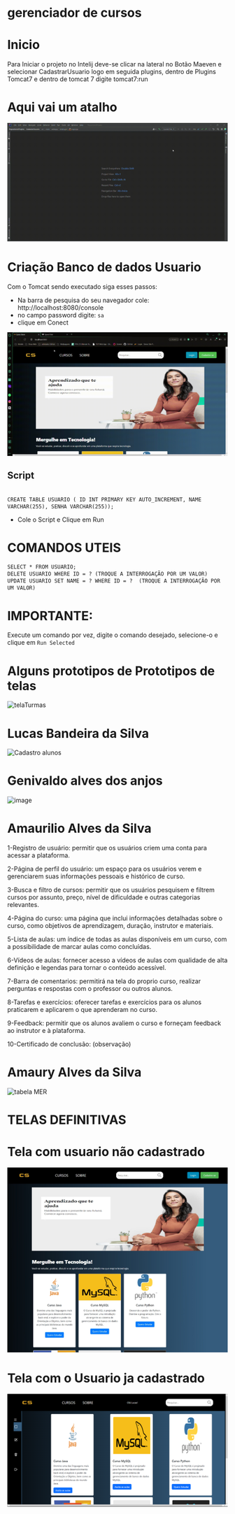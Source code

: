 # gerenciador de cursos

# Inicio
Para Iniciar o projeto no Intelij deve-se clicar na lateral no Botão Maeven e selecionar CadastrarUsuario logo em seguida plugins, dentro de Plugins Tomcat7 e dentro de tomcat 7 digite tomcat7:run

# Aqui vai um atalho
![Atalho](/video/iniciar.gif)

#  Criação Banco de dados Usuario
Com o Tomcat sendo executado siga esses passos: <br>
- Na barra de pesquisa do seu navegador cole: http://localhost:8080/console <br>
- no campo password digite: ```sa``` <br>
- clique em Conect

![Descrição-h2](/video/entrarH2.gif)
## Script
``` 

CREATE TABLE USUARIO ( ID INT PRIMARY KEY AUTO_INCREMENT, NAME VARCHAR(255), SENHA VARCHAR(255));

```
- Cole o Script e Clique em Run

# COMANDOS UTEIS

 ```
 SELECT * FROM USUARIO;
 DELETE USUARIO WHERE ID = ? (TROQUE A INTERROGAÇÃO POR UM VALOR)
 UPDATE USUARIO SET NAME = ? WHERE ID = ?  (TROQUE A INTERROGAÇÃO POR UM VALOR)
 ```

# IMPORTANTE:
Execute um comando por vez, digite o comando desejado, selecione-o e clique em ```Run Selected```
#

# Alguns prototipos de Prototipos de telas

![telaTurmas](https://user-images.githubusercontent.com/99772416/225464911-76ed5d54-24b7-4207-805e-1f3c4866c72e.png)



# Lucas Bandeira da Silva
![Cadastro alunos](https://user-images.githubusercontent.com/126296297/225465748-16184c9a-e56d-48a5-a27f-5744b7866288.png)


# Genivaldo alves dos anjos

![image](https://user-images.githubusercontent.com/99696430/225466090-bfed06b4-602a-45f9-a021-d5812945b2be.png)


# Amaurilio Alves da Silva

1-Registro de usuário: permitir que os
usuários criem uma conta para acessar a plataforma.

2-Página de perfil do usuário: um espaço para os
usuários verem e gerenciarem suas informações pessoais
e histórico de curso.

3-Busca e filtro de cursos: permitir que os usuários
pesquisem e filtrem cursos por assunto, preço, nível
de dificuldade e outras categorias relevantes.

4-Página do curso: uma página que inclui informações
detalhadas sobre o curso, como objetivos de aprendizagem,
duração, instrutor e materiais.

5-Lista de aulas: um índice de todas as aulas disponíveis
em um curso, com a possibilidade de marcar aulas como
concluídas.

6-Vídeos de aulas: fornecer acesso a vídeos de aulas com
qualidade de alta definição e legendas para tornar o
conteúdo acessível.

7-Barra de comentarios: permitirá na tela do proprio curso,
realizar perguntas e respostas com o professor ou outros
alunos.

8-Tarefas e exercícios: oferecer tarefas e exercícios para os
alunos praticarem e aplicarem o que aprenderam no curso.

9-Feedback: permitir que os alunos avaliem o curso e forneçam
feedback ao instrutor e à plataforma.

10-Certificado de conclusão: (observação)



# Amaury Alves da Silva

![tabela MER](https://user-images.githubusercontent.com/99772934/225487747-d4171646-8456-4613-9ae9-2417a2ec5a33.PNG)

# TELAS DEFINITIVAS
# Tela com usuario não cadastrado
![Tela Usuario](/image/tela-final.jpeg)
# Tela com o Usuario ja cadastrado
![Tela Usuario](/image/telaFinal.png)